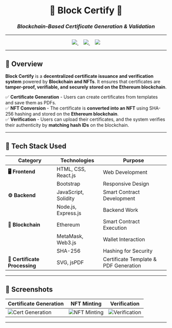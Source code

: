 <h1 align="center"><b>🔖 Block Certify 📑</b></h1>
<h3 align="center"><b><i>Blockchain-Based Certificate Generation & Validation</i></b></h3>

---

<p align="center">
  <a href="https://tinyurl.com/mrr3uxen" target="_blank">
    <img src="https://img.shields.io/badge/ Project Video-E74C3C?style=for-the-badge" />
  </a>
  &nbsp;&nbsp;&nbsp;
  
  <a href="https://tinyurl.com/wkvw9a54" target="_blank">
    <img src="https://img.shields.io/badge/ Project Report-3498DB?style=for-the-badge" />
  </a>
  &nbsp;&nbsp;&nbsp;

  <a href="https://tinyurl.com/bde7mmd2" target="_blank">
    <img src="https://img.shields.io/badge/ Project PPT-9B59B6?style=for-the-badge" />
  </a>
</p>

---

## **📌 Overview**  
**Block Certify** is a **decentralized certificate issuance and verification system** powered by **Blockchain and NFTs**. It ensures that certificates are **tamper-proof, verifiable, and securely stored on the Ethereum blockchain**.  

✅ **Certificate Generation** - Users can create certificates from templates and save them as PDFs.  
✅ **NFT Conversion** - The certificate is **converted into an NFT** using SHA-256 hashing and stored on the **Ethereum blockchain**.  
✅ **Verification** - Users can upload their certificates, and the system verifies their authenticity by **matching hash IDs** on the blockchain.  

---

## **🚀 Tech Stack Used**  

| **Category**              | **Technologies**                           | **Purpose**                         |
|--------------------------|-------------------------------------------|-------------------------------------|
| **🖥️ Frontend**          | HTML, CSS, React.js                      | Web Development                      |
|                          | Bootstrap                                | Responsive Design                   |
| **⚙️ Backend**           | JavaScript, Solidity                     | Smart Contract Development          |
|                          | Node.js, Express.js                      | Backend Work                       |
| **🔗 Blockchain**        | Ethereum                                | Smart Contract Execution            |
|                          | MetaMask, Web3.js                        | Wallet Interaction                  |
|                          | SHA-256                                  | Hashing for Security                |
| **📜 Certificate Processing** | SVG, jsPDF                        | Certificate Template & PDF Generation |

---

## **📸 Screenshots**  

| Certificate Generation | NFT Minting | Verification |
|----------------|----------------|----------------|
| ![Cert Generation](docs/Screenshots/cert_gen.png) | ![NFT Minting](docs/Screenshots/nft_minting.png) | ![Verification](docs/Screenshots/verify.png) |

---

